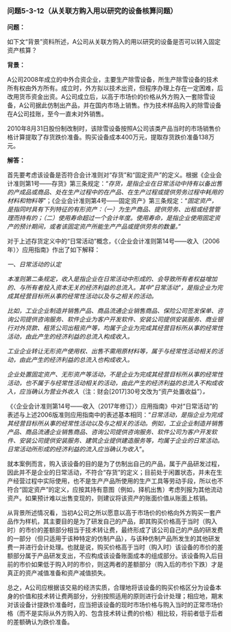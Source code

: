 ### 问题5-3-12（从关联方购入用以研究的设备核算问题）

**问题：**

如下文“背景”资料所述，A公司从关联方购入的用以研究的设备是否可以转入固定资产核算？

**背景：**

A公司2008年成立的中外合资企业，主要生产除雪设备，所生产除雪设备的技术所有权由外方所有。成立时，外方拟以技术出资，但程序办理上存在一定困难，后改用货币资金出资。A公司成立后，以高于市场价的价格从外方购入一套除雪设备，A公司据此仿制出产品，并在国内市场上销售。作为技术样品购入的除雪设备在A公司挂账，至今一直未对外销售。

2010年8月31日股份制改制时，该除雪设备按照A公司该类产品当时的市场销售价格计算提取了存货跌价准备。购买设备成本400万元，提取存货跌价准备138万元。

**解答：**

首先要考虑该设备是否符合会计准则对“存货”和“固定资产”的定义。根据《企业会计准则第1号——存货》第三条规定：“*存货，是指企业在日常活动中持有以备出售的产成品或商品、处在生产过程中的在产品、在生产过程或提供劳务过程中耗用的材料和物料等*”；《企业会计准则第4号——固定资产》第三条规定：“*固定资产，是指同时具有下列特征的有形资产：（一）为生产商品、提供劳务、出租或经营管理而持有的；（二）使用寿命超过一个会计年度。使用寿命，是指企业使用固定资产的预计期间，或者该固定资产所能生产产品或提供劳务的数量。*”

对于上述存货定义中的“日常活动”概念，《〈企业会计准则第14号——收入（2006年）〉应用指南》作出了如下解释：

*一、日常活动的认定*

*本准则第二条规定，收入是指企业在日常活动中形成的、会导致所有者权益增加的、与所有者投入资本无关的经济利益的总流入。其中"日常活动"，是指企业为完成其经营目标所从事的经常性活动以及与之相关的活动。*

*比如，工业企业制造并销售产品、商品流通企业销售商品、保险公司签发保单、咨询公司提供咨询服务、软件企业为客户开发软件、安装公司提供安装服务、商业银行对外贷款、租赁公司出租资产等，均属于企业为完成其经营目标所从事的经常性活动，由此产生的经济利益的总流入构成收入。*

*工业企业转让无形资产使用权、出售不需用原材料等，属于与经常性活动相关的活动，由此产生的经济利益的总流入也构成收入。*

*企业处置固定资产、无形资产等活动，不是企业为完成其经营目标所从事的经常性活动，也不属于与经常性活动相关的活动，由此产生的经济利益的总流入不构成收入，应当确认为营业外收入*（注：财会[2017]30号文改为“资产处置收益”）*。*

《〈企业会计准则第14号——收入（2017年修订）〉应用指南》中对“日常活动”的表述与上述2006版准则应用指南中的表述基本相同：“*日常活动，是指企业为完成其经营目标所从事的经常性活动以及与之相关的活动。例如，工业企业制造并销售产品、商品流通企业销售商品、咨询公司提供咨询服务、软件公司为客户开发软件、安装公司提供安装服务、建筑企业提供建造服务等，均属于企业的日常活动。日常活动所形成的经济利益的流入应当确认为收入*”。

就本案例而言，购入该设备的目的是为了仿制出自己的产品，属于产品研发过程，因此并不是企业的日常活动，不符合“存货”的定义；目前处于闲置状态，并未在生产经营过程中实际使用，也不是生产产品所使用的生产工具等劳动手段，所以也不符合“固定资产”的定义，应按其持有意图（例如，择机出售）考虑列报为其他流动资产。如果预计难以出售变现的，则建议将该资产的账面价值从账面上核销。

从背景所述情况看，当初A公司之所以愿意以高于市场价的价格向外方购买一套产品作为样机，其主要目的是为了研发自己的产品，即其购买价格高于当时（购入时）的市价的差额部分相当于技术转让费，最终形成了该公司自己的产品的研发费的一部分（但只适用于该种特定的仿制产品），与该种仿制产品所发生的其他研发费一并进行会计处理。也就是说，购买价格高于当时（购入时）该设备的市价的差额部分属于产品研发支出，不应构成该设备账面成本的组成部分。该设备购入后目前的市价如果低于购入时的市价，则这两者的差额部分（购入后的市价下跌）才是真正的资产减值准备和资产减值损失。

总之，A公司应根据该交易的经济实质，合理地将该设备的购买价格区分为设备本身的价值和技术转让费两部分，分别按照适用的原则进行会计处理；相应地，期末对该设备计提跌价准备时，应当把该设备的现时市场价格与购入当时的正常市场价格（而不是实际从外方购入的、包含技术转让费的价格）相比较，将前者低于后者的差额确认为跌价准备。